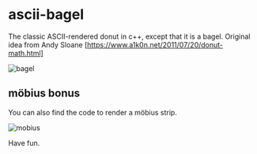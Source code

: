 # ascii-bagel
The classic ASCII-rendered donut in c++, except that it is a bagel. Original idea from Andy Sloane [https://www.a1k0n.net/2011/07/20/donut-math.html]

![bagel](https://user-images.githubusercontent.com/78908328/171272797-054c2262-7fc0-4889-a67b-ca7746c0a712.gif)

## möbius bonus
You can also find the code to render a möbius strip.

![mobius](https://user-images.githubusercontent.com/78908328/171272823-5f2808f3-fff3-4c4c-8000-540353247e5c.gif)

Have fun.
